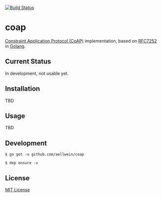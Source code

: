 [![Build Status](https://travis-ci.org/aellwein/coap.svg?branch=develop)](https://travis-ci.org/aellwein/coap)

coap
====

[Constraint Application Protocol (CoAP)](http://coap.technology) implementation, based on 
[RFC7252](https://tools.ietf.org/html/rfc7252) in [Golang](https://golang.org).

Current Status
--------------
In development, not usable yet.

Installation
------------
TBD

Usage
-----
TBD

Development
-----------

``$ go get -u github.com/aellwein/coap``

``$ dep ensure -v``


License
-------

[MIT License](LICENSE)